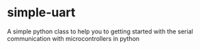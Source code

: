 # simple-uart
A simple python class to help you to getting started with the serial communication with microcontrollers in python
